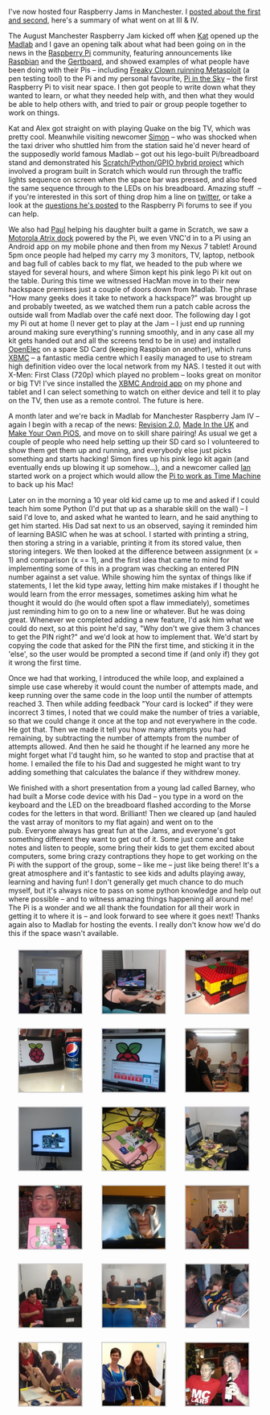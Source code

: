 I've now hosted four Raspberry Jams in Manchester. I [posted about the first and
second](https://bennuttall.com/manchester-raspberry-jam), here's a summary of what went on at III &
IV.

The August Manchester Raspberry Jam kicked off when [Kat](http://twitter.com/BinaryKitten) opened up
the [Madlab](http://www.madlab.org.uk/) and I gave an opening talk about what had been going on in
the news in the [Raspberry Pi](http://www.raspberrypi.org/) community, featuring announcements like
[Raspbian](http://www.raspbian.org/) and the [Gertboard](http://www.raspberrypi.org/archives/1734),
and showed examples of what people have been doing with their Pis – including [Freaky Clown ruinning
Metasploit](http://thegreyhats.blogspot.co.uk/2012/08/metasploit-on-raspbian-raspberry-pi.html) (a
pen testing tool) to the Pi and my personal favourite, [Pi in the
Sky](http://www.raspberrypi.org/archives/1620) – the first Raspberry Pi to visit near space. I then
got people to write down what they wanted to learn, or what they needed help with, and then what
they would be able to help others with, and tried to pair or group people together to work on
things.

Kat and Alex got straight on with playing Quake on the big TV, which was pretty cool. Meanwhile
visiting newcomer [Simon](http://twitter.com/cymplecy) – who was shocked when the taxi driver who
shuttled him from the station said he'd never heard of the supposedly world famous Madlab – got out
his lego-built Pi/breadboard stand and demonstrated his [Scratch/Python/GPIO hybrid
project](http://cymplecy.wordpress.com/2012/08/07/gpio-pins-on-raspberrypi/) which involved a
program built in Scratch which would run through the traffic lights sequence on screen when the
space bar was pressed, and also feed the same sequence through to the LEDs on his breadboard.
Amazing stuff  – if you're interested in this sort of thing drop him a line on
[twitter](http://twitter.com/cymplecy), or take a look at the [questions he's
posted](http://www.raspberrypi.org/phpBB3/memberlist.php?mode=viewprofile&u=11888) to the Raspberry
Pi forums to see if you can help.

We also had [Paul](http://twitter.com/WodgeyBoy) helping his daughter built a game in Scratch, we
saw a [Motorola Atrix
dock](http://www.motorola.com/Consumers/GB-EN/Consumer-Products-and-Services/Mobile+Phone+Accessories/Docking-Stations/Atrix-Laptop-Dock-GB-EN)
powered by the Pi, we even VNC'd in to a Pi using an Android app on my mobile phone and then from my
Nexus 7 tablet! Around 5pm once people had helped my carry my 3 monitors, TV, laptop, netbook and
bag full of cables back to my flat, we headed to the pub where we stayed for several hours, and
where Simon kept his pink lego Pi kit out on the table. During this time we witnessed HacMan move in
to their new hackspace premises just a couple of doors down from Madlab. The phrase "How many geeks
does it take to network a hackspace?" was brought up and probably tweeted, as we watched them run a
patch cable across the outside wall from Madlab over the café next door. The following day I got my
Pi out at home (I never get to play at the Jam – I just end up running around making sure
everything's running smoothly, and in any case all my kit gets handed out and all the screens tend
to be in use) and installed [OpenElec](http://openelec.tv/) on a spare SD Card (keeping Raspbian on
another), which runs [XBMC](http://xbmc.org/) – a fantastic media centre which I easily managed to
use to stream high definition video over the local network from my NAS. I tested it out with X-Men:
First Class (720p) which played no problem – looks great on monitor or big TV! I've since installed
the [XBMC Android
app](https://play.google.com/store/apps/details?id=org.xbmc.android.remote&feature=nav_result#?t=W251bGwsMSwxLDMsIm9yZy54Ym1jLmFuZHJvaWQucmVtb3RlIl0.)
on my phone and tablet and I can select something to watch on either device and tell it to play on
the TV, then use as a remote control. The future is here.

A month later and we're back in Madlab for Manchester Raspberry Jam IV – again I begin with a recap
of the news: [Revision 2.0](http://www.raspberrypi.org/archives/1929), [Made In the
UK](http://www.raspberrypi.org/archives/1925) and [Make Your Own
PiOS](http://www.cl.cam.ac.uk/freshers/raspberrypi/tutorials/os/), and move on to skill share
pairing! As usual we get a couple of people who need help setting up their SD card so I volunteered
to show them get them up and running, and everybody else just picks something and starts hacking!
Simon fires up his pink lego kit again (and eventually ends up blowing it up somehow...), and a
newcomer called [Ian](https://twitter.com/istacey) started work on a project which would allow the
[Pi to work as Time Machine](https://twitter.com/istacey/status/244841519239028736) to back up his
Mac!

Later on in the morning a 10 year old kid came up to me and asked if I could teach him some Python
(I'd put that up as a sharable skill on the wall) – I said I'd love to, and asked what he wanted to
learn, and he said anything to get him started. His Dad sat next to us an observed, saying it
reminded him of learning BASIC when he was at school. I started with printing a string, then storing
a string in a variable, printing it from its stored value, then storing integers. We then looked at
the difference between assignment (x = 1) and comparison (x == 1), and the first idea that came to
mind for implementing some of this in a program was checking an entered PIN number against a set
value. While showing him the syntax of things like if statements, I let the kid type away, letting
him make mistakes if I thought he would learn from the error messages, sometimes asking him what he
thought it would do (he would often spot a flaw immediately), sometimes just reminding him to go on
to a new line or whatever. But he was doing great. Whenever we completed adding a new feature, I'd
ask him what we could do next, so at this point he'd say, "Why don't we give them 3 chances to get
the PIN right?" and we'd look at how to implement that. We'd start by copying the code that asked
for the PIN the first time, and sticking it in the 'else', so the user would be prompted a second
time if (and only if) they got it wrong the first time.

Once we had that working, I introduced the while loop, and explained a simple use case whereby it
would count the number of attempts made, and keep running over the same code in the loop until the
number of attempts reached 3. Then while adding feedback "Your card is locked" if they were
incorrect 3 times, I noted that we could make the number of tries a variable, so that we could
change it once at the top and not everywhere in the code. He got that. Then we made it tell you how
many attempts you had remaining, by subtracting the number of attempts from the number of attempts
allowed. And then he said he thought if he learned any more he might forget what I'd taught him, so
he wanted to stop and practise that at home. I emailed the file to his Dad and suggested he might
want to try adding something that calculates the balance if they withdrew money.

We finished with a short presentation from a young lad called Barney, who had built a Morse code
device with his Dad – you type in a word on the keyboard and the LED on the breadboard flashed
according to the Morse codes for the letters in that word. Brilliant! Then we cleared up (and hauled
the vast array of monitors to my flat again) and went on to the pub. Everyone always has great fun
at the Jams, and everyone's got something different they want to get out of it. Some just come and
take notes and listen to people, some bring their kids to get them excited about computers, some
bring crazy contraptions they hope to get working on the Pi with the support of the group, some –
like me – just like being there! It's a great atmosphere and it's fantastic to see kids and adults
playing away, learning and having fun! I don't generally get much chance to do much myself, but it's
always nice to pass on some python knowledge and help out where possible – and to witness amazing
things happening all around me! The Pi is a wonder and we all thank the foundation for all their
work in getting it to where it is – and look forward to see where it goes next! Thanks again also to
Madlab for hosting the events. I really don't know how we'd do this if the space wasn't available.

<p>
<style type="text/css">
			#gallery-30 {
				margin: auto;
			}
			#gallery-30 .gallery-item {
				float: left;
				margin-top: 10px;
				text-align: center;
				width: 33%;
			}
			#gallery-30 img {
				border: 2px solid #cfcfcf;
			}
			#gallery-30 .gallery-caption {
				margin-left: 0;
			}
			/* see gallery_shortcode() in wp-includes/media.php */
		</style>
<div class="gallery galleryid-200 gallery-columns-3 gallery-size-thumbnail" id="gallery-30"><dl class="gallery-item">
<dt class="gallery-icon landscape">
<img alt="" class="attachment-thumbnail size-thumbnail" decoding="async" height="125" loading="lazy" src="images/2012-08-11-10.50.26-150x150.jpg" width="125"/>
</dt></dl><dl class="gallery-item">
<dt class="gallery-icon landscape">
<img alt="" class="attachment-thumbnail size-thumbnail" decoding="async" height="125" loading="lazy" src="images/2012-08-11-10.55.46-150x150.jpg" width="125"/>
</dt></dl><dl class="gallery-item">
<dt class="gallery-icon landscape">
<img alt="" class="attachment-thumbnail size-thumbnail" decoding="async" height="125" loading="lazy" src="images/2012-08-11-11.37.00-150x150.jpg" width="125"/>
</dt></dl><br style="clear: both"/><dl class="gallery-item">
<dt class="gallery-icon landscape">
<img alt="" class="attachment-thumbnail size-thumbnail" decoding="async" height="125" loading="lazy" src="images/2012-08-11-12.48.20-150x150.jpg" width="125"/>
</dt></dl><dl class="gallery-item">
<dt class="gallery-icon landscape">
<img alt="" class="attachment-thumbnail size-thumbnail" decoding="async" height="125" loading="lazy" src="images/2012-08-11-13.21.46-150x150.jpg" width="125"/>
</dt></dl><dl class="gallery-item">
<dt class="gallery-icon landscape">
<img alt="" class="attachment-thumbnail size-thumbnail" decoding="async" height="125" loading="lazy" src="images/2012-08-11-13.40.23-150x150.jpg" width="125"/>
</dt></dl><br style="clear: both"/><dl class="gallery-item">
<dt class="gallery-icon landscape">
<img alt="" class="attachment-thumbnail size-thumbnail" decoding="async" height="125" loading="lazy" src="images/2012-08-11-14.11.28-150x150.jpg" width="125"/>
</dt></dl><dl class="gallery-item">
<dt class="gallery-icon landscape">
<img alt="" class="attachment-thumbnail size-thumbnail" decoding="async" height="125" loading="lazy" src="images/2012-08-11-14.44.33-150x150.jpg" width="125"/>
</dt></dl><dl class="gallery-item">
<dt class="gallery-icon landscape">
<img alt="" class="attachment-thumbnail size-thumbnail" decoding="async" height="125" loading="lazy" src="images/2012-08-11-14.44.53-150x150.jpg" width="125"/>
</dt></dl><br style="clear: both"/><dl class="gallery-item">
<dt class="gallery-icon portrait">
<img alt="" class="attachment-thumbnail size-thumbnail" decoding="async" height="125" loading="lazy" src="images/2012-08-11-17.10.27-150x150.jpg" width="125"/>
</dt></dl><dl class="gallery-item">
<dt class="gallery-icon landscape">
<img alt="" class="attachment-thumbnail size-thumbnail" decoding="async" height="125" loading="lazy" src="images/2012-08-12-22.53.13-150x150.jpg" width="125"/>
</dt></dl><dl class="gallery-item">
<dt class="gallery-icon landscape">
<img alt="" class="attachment-thumbnail size-thumbnail" decoding="async" height="125" loading="lazy" sizes="auto, (max-width: 125px) 100vw, 125px" src="images/2012-09-08-10.53.09-125x125.jpg" width="125"/>
</dt></dl><br style="clear: both"/><dl class="gallery-item">
<dt class="gallery-icon landscape">
<img alt="" class="attachment-thumbnail size-thumbnail" decoding="async" height="125" loading="lazy" src="images/2012-09-08-10.53.29-150x150.jpg" width="125"/>
</dt></dl><dl class="gallery-item">
<dt class="gallery-icon landscape">
<img alt="" class="attachment-thumbnail size-thumbnail" decoding="async" height="125" loading="lazy" src="images/2012-09-08-12.17.20-150x150.jpg" width="125"/>
</dt></dl><dl class="gallery-item">
<dt class="gallery-icon landscape">
<img alt="" class="attachment-thumbnail size-thumbnail" decoding="async" height="125" loading="lazy" src="images/2012-09-08-15.19.11-150x150.jpg" width="125"/>
</dt></dl><br style="clear: both"/><dl class="gallery-item">
<dt class="gallery-icon landscape">
<img alt="" class="attachment-thumbnail size-thumbnail" decoding="async" height="125" loading="lazy" src="images/A2Qrzg_CIAAUNF--150x150.jpg" width="125"/>
</dt></dl><dl class="gallery-item">
<dt class="gallery-icon landscape">
<img alt="" class="attachment-thumbnail size-thumbnail" decoding="async" height="125" loading="lazy" src="images/A2RAI30CEAEjldQ-150x150.jpg" width="125"/>
</dt></dl><dl class="gallery-item">
<dt class="gallery-icon landscape">
<img alt="" class="attachment-thumbnail size-thumbnail" decoding="async" height="125" loading="lazy" src="images/A2Sr-y5CYAASMwd-150x150.jpg" width="125"/>
</dt></dl><br style="clear: both"/>
</div>
</p>

